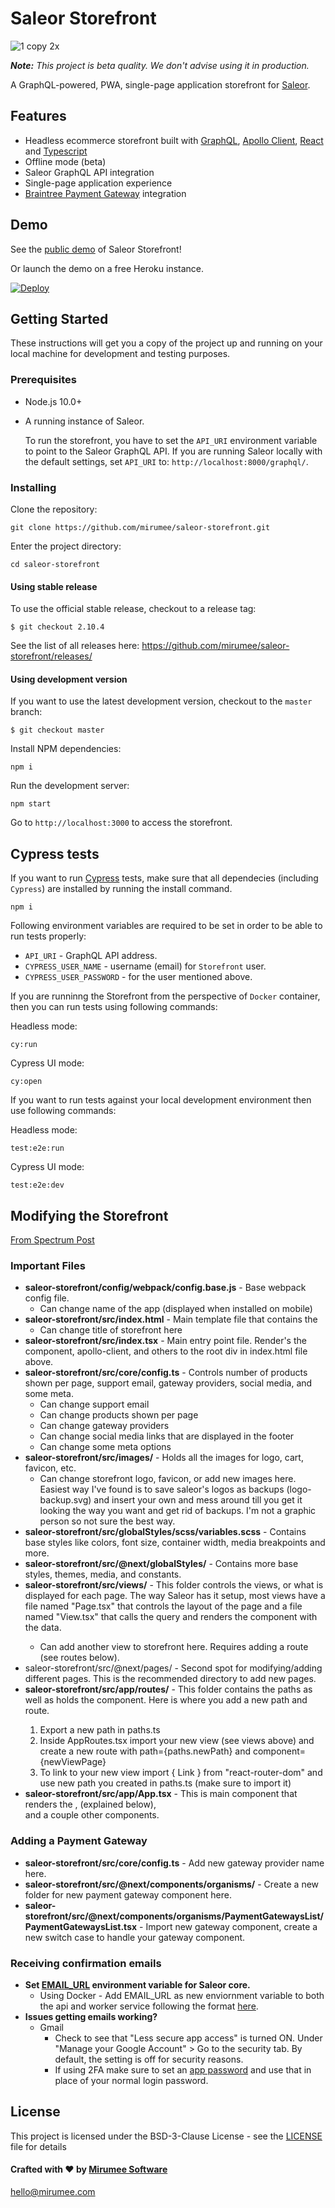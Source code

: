 # Saleor Storefront

![1 copy 2x](https://user-images.githubusercontent.com/5421321/47798207-30aeea00-dd28-11e8-9398-3d8426836a83.png)

_**Note:** This project is beta quality. We don't advise using it in production._

A GraphQL-powered, PWA, single-page application storefront for [Saleor](https://github.com/mirumee/saleor/).

## Features

- Headless ecommerce storefront built with [GraphQL](https://graphql.org/), [Apollo Client](https://www.apollographql.com/client), [React](https://reactjs.org/) and [Typescript](https://www.typescriptlang.org/)
- Offline mode (beta)
- Saleor GraphQL API integration
- Single-page application experience
- [Braintree Payment Gateway](https://www.braintreepayments.com/) integration

## Demo

See the [public demo](http://pwa.saleor.io) of Saleor Storefront!

Or launch the demo on a free Heroku instance.

[![Deploy](https://www.herokucdn.com/deploy/button.svg)](https://heroku.com/deploy)

## Getting Started

These instructions will get you a copy of the project up and running on your local machine for development and testing purposes.

### Prerequisites

- Node.js 10.0+
- A running instance of Saleor.

  To run the storefront, you have to set the `API_URI` environment variable to point to the Saleor GraphQL API. If you are running Saleor locally with the default settings, set `API_URI` to: `http://localhost:8000/graphql/`.

### Installing

Clone the repository:

```
git clone https://github.com/mirumee/saleor-storefront.git
```

Enter the project directory:

```
cd saleor-storefront
```

#### Using stable release

To use the official stable release, checkout to a release tag:

```
$ git checkout 2.10.4
```

See the list of all releases here: https://github.com/mirumee/saleor-storefront/releases/

#### Using development version

If you want to use the latest development version, checkout to the `master` branch:

```
$ git checkout master
```

Install NPM dependencies:

```
npm i
```

Run the development server:

```
npm start
```

Go to `http://localhost:3000` to access the storefront.

## Cypress tests

If you want to run [Cypress](https://www.cypress.io/) tests, make sure that all dependecies (including `Cypress`) are installed by running the install command.

```
npm i
```

Following environment variables are required to be set in order to be able to run tests properly:

- `API_URI` - GraphQL API address.
- `CYPRESS_USER_NAME` - username (email) for `Storefront` user.
- `CYPRESS_USER_PASSWORD` - for the user mentioned above.

If you are runninng the Storefront from the perspective of `Docker` container, then you can run tests using following commands:

Headless mode:

```
cy:run
```

Cypress UI mode:

```
cy:open
```

If you want to run tests against your local development environment then use following commands:

Headless mode:

```
test:e2e:run
```

Cypress UI mode:

```
test:e2e:dev
```

## Modifying the Storefront

[From Spectrum Post](https://spectrum.chat/saleor/saleor-storefront/modifying-the-storefront~c1955dbf-a421-4fb6-b99e-937dd2642b23)

### Important Files

-   **saleor-storefront/config/webpack/config.base.js**  - Base webpack config file.
    -   Can change name of the app (displayed when installed on mobile)
-   **saleor-storefront/src/index.html**  - Main template file that contains the <div id="root"></div>
    -   Can change title of storefront here
-   **saleor-storefront/src/index.tsx**  - Main entry point file. Render's the <App /> component, apollo-client, and others to the root div in index.html file above.
-   **saleor-storefront/src/core/config.ts**  - Controls number of products shown per page, support email, gateway providers, social media, and some meta.
    -   Can change support email
    -   Can change products shown per page
    -   Can change gateway providers
    -   Can change social media links that are displayed in the footer
    -   Can change some meta options
-   **saleor-storefront/src/images/**  - Holds all the images for logo, cart, favicon, etc.
    -   Can change storefront logo, favicon, or add new images here. Easiest way I've found is to save saleor's logos as backups (logo-backup.svg) and insert your own and mess around till you get it looking the way you want and get rid of backups. I'm not a graphic person so not sure the best way.
-   **saleor-storefront/src/globalStyles/scss/variables.scss**  - Contains base styles like colors, font size, container width, media breakpoints and more.
-   **saleor-storefront/src/@next/globalStyles/**  - Contains more base styles, themes, media, and constants.
-   **saleor-storefront/src/views/**  - This folder controls the views, or what is displayed for each page. The way Saleor has it setup, most views have a file named "Page.tsx" that controls the layout of the page and a file named "View.tsx" that calls the query and renders the <Page /> component with the data.
    -   Can add another view to storefront here. Requires adding a route (see routes below).
-   saleor-storefront/src/@next/pages/  - Second spot for modifying/adding different pages. This is the recommended directory to add new pages.
-   **saleor-storefront/src/app/routes/**  - This folder contains the paths as well as holds the <Routes /> component. Here is where you add a new path and route.
    1.  Export a new path in  paths.ts
    2.  Inside  AppRoutes.tsx  import your new view (see views above) and create a new route with path={paths.newPath} and component={newViewPage}
    3.  To link to your new view import { Link } from "react-router-dom" and use new path you created in paths.ts (make sure to import it)
-   **saleor-storefront/src/app/App.tsx** - This is main <App /> component that renders the <MainMenu />, <Routes /> (explained below), <Footer /> and a couple other components.

### Adding a Payment Gateway

-   **saleor-storefront/src/core/config.ts**  - Add new gateway provider name here.
-   **saleor-storefront/src/@next/components/organisms/**  - Create a new folder for new payment gateway component here.
-   **saleor-storefront/src/@next/components/organisms/PaymentGatewaysList/PaymentGatewaysList.tsx**  - Import new gateway component, create a new switch case to handle your gateway component.

### Receiving confirmation emails

-   **Set  [EMAIL_URL](https://docs.saleor.io/docs/developer/running-saleor/configuration#setting-environment-variables)  environment variable for Saleor core.**
    -   Using Docker  - Add EMAIL_URL as new enviornment variable to both the  api  and  worker  service following the format  [here](https://docs.saleor.io/docs/developer/running-saleor/configuration#email_url).
-   **Issues getting emails working?**
    -   Gmail
        -   Check to see that "Less secure app access" is turned ON. Under "Manage your Google Account" > Go to the security tab. By default, the setting is off for security reasons.
        -   If using 2FA make sure to set an  [app password](https://support.google.com/accounts/answer/185833?p=InvalidSecondFactor&visit_id=637355441414497566-1310044707&rd=1)  and use that in place of your normal login password.

## License

This project is licensed under the BSD-3-Clause License - see the [LICENSE](https://github.com/mirumee/saleor-storefront/blob/master/LICENSE) file for details

#### Crafted with ❤️ by [Mirumee Software](http://mirumee.com)

hello@mirumee.com

